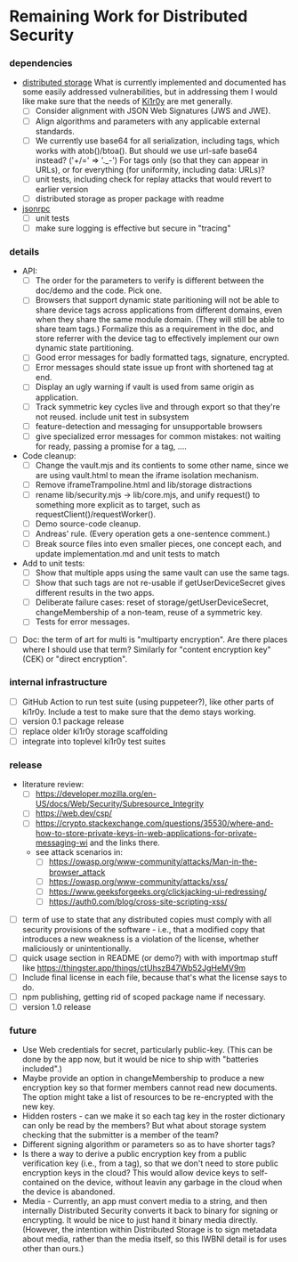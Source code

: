 # Remaining Work for Distributed Security

### dependencies
- [distributed storage](https://github.com/kilroy-code/storage) What is currently implemented and documented has some easily addressed vulnerabilities, but in addressing them I would like make sure that the needs of [Ki1r0y](https://github.com/kilroy-code/ki1r0y/) are met generally. 
  - [ ] Consider alignment with JSON Web Signatures (JWS and JWE). 
  - [ ] Align algorithms and parameters with any applicable external standards.
  - [ ] We currently use base64 for all serialization, including tags, which works with atob()/btoa(). But should we use url-safe base64 instead? ('+/=' => '._-') For tags only (so that they can appear in URLs), or for everything (for uniformity, including data: URLs)? 
  - [ ] unit tests, including check for replay attacks that would revert to earlier version
  - [ ] distributed storage as proper package with readme
- [jsonrpc](https://github.com/kilroy-code/jsonrpc)
  - [ ] unit tests
  - [ ] make sure logging is effective but secure in "tracing"
  
### details
- API:
  - [ ] The order for the parameters to verify is different between the doc/demo and the code. Pick one.
  - [ ] Browsers that support dynamic state paritioning will not be able to share device tags across applications from different domains, even when they share the same module domain. (They will still be able to share team tags.) Formalize this as a requirement in the doc, and store referrer with the device tag to effectively implement our own dynamic state partitioning.
  - [ ] Good error messages for badly formatted tags, signature, encrypted. 
  - [ ] Error messages should state issue up front with shortened tag at end.
  - [ ] Display an ugly warning if vault is used from same origin as application.
  - [ ] Track symmetric key cycles live and through export so that they're not reused. include unit test in subsystem
  - [ ] feature-detection and messaging for unsupportable browsers
  - [ ] give specialized error messages for common mistakes: not waiting for ready, passing a promise for a tag, ....
- Code cleanup:
  - [ ] Change the vault.mjs and its contients to some other name, since we are using vault.html to mean the iframe isolation mechanism.
  - [ ] Remove iframeTrampoline.html and lib/storage distractions
  - [ ] rename lib/security.mjs -> lib/core.mjs, and unify request() to something more explicit as to target, such as requestClient()/requestWorker().
  - [ ] Demo source-code cleanup.
  - [ ] Andreas' rule. (Every operation gets a one-sentence comment.)
  - [ ] Break source files into even smaller pieces, one concept each, and update implementation.md and unit tests to match
- Add to unit tests:
  - [ ] Show that multiple apps using the same vault can use the same tags.
  - [ ] Show that such tags are not re-usable if getUserDeviceSecret gives different results in the two apps.
  - [ ] Deliberate failure cases: reset of storage/getUserDeviceSecret, changeMembership of a non-team, reuse of a symmetric key.
  - [ ] Tests for error messages.
- [ ] Doc: the term of art for multi is "multiparty encryption". Are there places where I should use that term? Similarly for "content encryption key" (CEK) or "direct encryption".

### internal infrastructure
- [ ] GitHub Action to run test suite (using puppeteer?), like other parts of ki1r0y. Include a test to make sure that the demo stays working.
- [ ] version 0.1 package release
- [ ] replace older ki1r0y storage scaffolding
- [ ] integrate into toplevel ki1r0y test suites

### release
- literature review:
  - [ ] https://developer.mozilla.org/en-US/docs/Web/Security/Subresource_Integrity
  - [ ] https://web.dev/csp/
  - [ ] https://crypto.stackexchange.com/questions/35530/where-and-how-to-store-private-keys-in-web-applications-for-private-messaging-wi and the links there.
  - see attack scenarios in:
    - [ ] https://owasp.org/www-community/attacks/Man-in-the-browser_attack
    - [ ] https://owasp.org/www-community/attacks/xss/
    - [ ] https://www.geeksforgeeks.org/clickjacking-ui-redressing/
    - [ ] https://auth0.com/blog/cross-site-scripting-xss/
- [ ] term of use to state that any distributed copies must comply with all security provisions of the software - i.e., that a modified copy that introduces a new weakness is a violation of the license, whether maliciously or unintentionally.
- [ ] quick usage section in README (or demo?) with with importmap stuff like https://thingster.app/things/ctUhszB47Wb52JgHeMV9m
- [ ] Include final license in each file, because that's what the license says to do.
- [ ] npm publishing, getting rid of scoped package name if necessary.
- [ ] version 1.0 release

### future
- Use Web credentials for secret, particularly public-key. (This can be done by the app now, but it would be nice to ship with "batteries included".)
- Maybe provide an option in changeMembership to produce a new encryption key so that former members cannot read new documents. The option might take a list of resources to be re-encrypted with the new key.
- Hidden rosters - can we make it so each tag key in the roster dictionary can only be read by the members? But what about storage system checking that the submitter is a member of the team?
- Different signing algorithm or parameters so as to have shorter tags?
- Is there a way to derive a public encryption key from a public verification key (i.e., from a tag), so that we don't need to store public encryption keys in the cloud? This would allow device keys to self-contained on the device, without leavin any garbage in the cloud when the device is abandoned.
- Media - Currently, an app must convert media to a string, and then internally Distributed Security converts it back to binary for signing or encrypting. It would be nice to just hand it binary media directly. (However, the intention within Distributed Storage is to sign metadata about media, rather than the media itself, so this IWBNI detail is for uses other than ours.)
